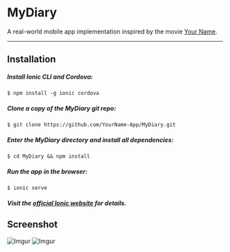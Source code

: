 MyDiary
===================

A real-world mobile app implementation inspired by the movie [Your Name][1].

----------


## Installation

##### Install Ionic CLI and Cordova:
```
$ npm install -g ionic cordova
```

##### Clone a copy of the MyDiary git repo:
```
$ git clone https://github.com/YourName-App/MyDiary.git
```

##### Enter the MyDiary directory and install all dependencies:
```
$ cd MyDiary && npm install
```

##### Run the app in the browser:
```
$ ionic serve
```

##### Visit the [official Ionic website][2] for details.


## Screenshot

![Imgur](http://i.imgur.com/2Io7X9f.png)
![Imgur](http://i.imgur.com/4Sb3Abw.png)


[1]: http://www.kiminona.com/index.html
[2]: http://ionicframework.com/docs/v2/setup/installation/


